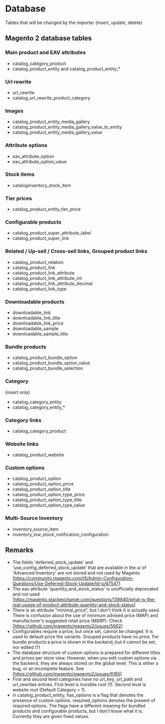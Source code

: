 # Database

Tables that will be changed by the importer (insert, update, delete)

## Magento 2 database tables

### Main product and EAV attributes

* catalog_category_product
* catalog_product_entity and catalog_product_entity_*

### Url rewrite

* url_rewrite
* catalog_url_rewrite_product_category

### Images

* catalog_product_entity_media_gallery
* catalog_product_entity_media_gallery_value_to_entity
* catalog_product_entity_media_gallery_value

### Attribute options

* eav_attribute_option
* eav_attribute_option_value

### Stock items

* cataloginventory_stock_item

### Tier prices

* catalog_product_entity_tier_price

### Configurable products

* catalog_product_super_attribute_label
* catalog_product_super_link

### Related / Up-sell / Cross-sell links, Grouped product links

* catalog_product_relation
* catalog_product_link
* catalog_product_link_attribute
* catalog_product_link_attribute_int
* catalog_product_link_attribute_decimal
* catalog_product_link_type

### Downloadable products

* downloadable_link
* downloadable_link_title
* downloadable_link_price
* downloadable_sample
* downloadable_sample_title

### Bundle products

* catalog_product_bundle_option
* catalog_product_bundle_option_value
* catalog_product_bundle_selection

### Category

(insert only)

* catalog_category_entity
* catalog_category_entity_*

### Category links

* catalog_category_product

### Website links

* catalog_product_website

### Custom options

* catalog_product_option
* catalog_product_option_price
* catalog_product_option_title
* catalog_product_option_type_price
* catalog_product_option_type_title
* catalog_product_option_type_value

### Multi-Source Inventory

* inventory_source_item
* inventory_low_stock_notification_configuration

## Remarks

* The fields 'deferred_stock_update' and 'use_config_deferred_stock_update' that are available in the ui of 'Advanced Inventory' are not stored and not used by Magento [https://community.magento.com/t5/Admin-Configuration-Questions/Use-Deferred-Stock-Update/td-p/67547]
* The eav attribute 'quantity_and_stock_status' is unofficially deprecated and not used [https://magento.stackexchange.com/questions/139840/what-is-the-real-usage-of-product-attribute-quantity-and-stock-status]
* There is an attribute "minimal_price", but I don't think it is actually used. There is confusion about the use of minimum advised price (MAP) and manufacturer's suggested retail price (MSRP). Check [https://github.com/magento/magento2/issues/5662]
* Configurables require a price, but once set, cannot be changed. It is used to default price the variants. Grouped products have no price. For bundle products a price is shown in the backend, but it cannot be set, nor edited (?)
* The database structure of custom options is prepared for different titles and prices per store view. However, when you edit custom options via the backend, they are always stored on the global level. This is either a bug, or an incomplete feature. See [https://github.com/magento/magento2/issues/6165]
* First and second level categories have no url_key, url_path and url_rewrites entries. First level is invisible root (1). Second level is website root (Default Category = 1).
* in catalog_product_entity, has_options is a flag that denotes the presence of custom options. required_options denotes the present of required options. The flags have a different meaning for bundled products and configurable products, but I don't know what it is. Currently they are given fixed values.
